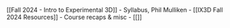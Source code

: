 [[Fall 2024 - Intro to Experimental 3D]] - Syllabus, Phil Mulliken
	- [[IX3D Fall 2024 Resources]] - Course recaps & misc
	- [[]]